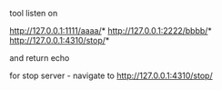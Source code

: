 tool listen on

http://127.0.0.1:1111/aaaa/*
http://127.0.0.1:2222/bbbb/*
http://127.0.0.1:4310/stop/*

and return echo

for stop server - navigate to http://127.0.0.1:4310/stop/